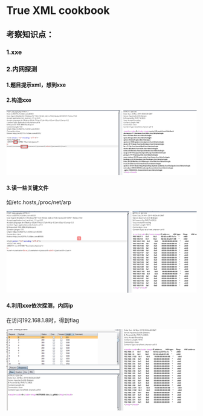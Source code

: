 # True XML cookbook
## 考察知识点：
### 1.xxe
### 2.内网探测

#### 1.题目提示xml，想到xxe

#### 2.构造xxe

![image](images/3D67B0179ACB4C47A25B04425A1E5233True%20XML%20cookbook1.png)

#### 3.读一些关键文件

如/etc.hosts,/proc/net/arp

![image](images/417A744A37D74E8B8A1373F45B0900FFTrue%20XML%20cookbook2.png)

#### 4.利用xxe依次探测，内网ip

在访问192.168.1.8时，得到flag

![image](images/B2F46BDEADE34550A9382AD8868DF5AFTrue%20XML%20cookbook3.png)